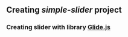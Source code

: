 ## Creating *simple-slider* project

### Creating slider with library [Glide.js](https://glidejs.com)
